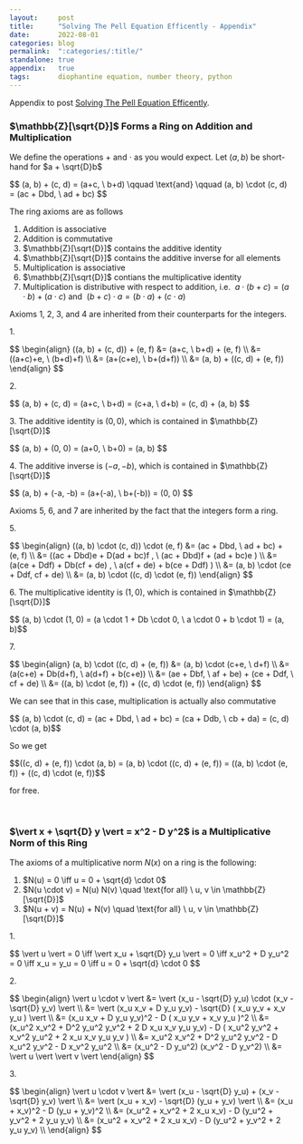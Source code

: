 ```yaml
---
layout:     post
title:      "Solving The Pell Equation Efficently - Appendix"
date:       2022-08-01
categories: blog
permalink:  ":categories/:title/"
standalone: true
appendix:   true
tags:       diophantine equation, number theory, python
---
```


Appendix to post [Solving The Pell Equation Efficently](/blog/the-pell-equation/).

### $\mathbb{Z}[\sqrt{D}]$ Forms a Ring on Addition and Multiplication

We define the operations $+$ and $\cdot$ as you would expect. Let $(a, b)$ be short-hand for $a + \sqrt{D}b$ 

<div class="equation-container">
$$
(a, b) + (c, d) = (a+c, \ b+d) \qquad \text{and} \qquad (a, b) \cdot (c, d) = (ac + Dbd, \ ad + bc)
$$
</div>


The ring axioms are as follows
1. Addition is associative
2. Addition is commutative
3. $\mathbb{Z}[\sqrt{D}]$ contains the additive identity
4. $\mathbb{Z}[\sqrt{D}]$ contains the additive inverse for all elements
5. Multiplication is associative
6. $\mathbb{Z}[\sqrt{D}]$ contians the multiplicative identity
7. Multiplication is distributive with respect to addition, i.e. $\ a \cdot (b + c) = (a \cdot b) + (a \cdot c)$ and $\ (b + c) \cdot a = (b \cdot a) + (c \cdot a)$


Axioms 1, 2, 3, and 4 are inherited from their counterparts for the integers.

$1.$

<div class="equation-container">
$$ 
\begin{align}
    ((a, b) + (c, d)) + (e, f) 
    &= (a+c, \ b+d) + (e, f) \\
    &= ((a+c)+e, \ (b+d)+f) \\
    &= (a+(c+e), \ b+(d+f)) \\
    &= (a, b) + ((c, d) + (e, f)) 
\end{align}
$$
</div>

$2.$ 

<div class="equation-container">
$$ (a, b) + (c, d) = (a+c, \ b+d) = (c+a, \ d+b) = (c, d) + (a, b) $$
</div>

$3.$ The additive identity is $(0, 0)$, which is contained in $\mathbb{Z}[\sqrt{D}]$

<div class="equation-container">
$$ (a, b) + (0, 0) = (a+0, \ b+0) = (a, b) $$
</div>

$4.$ The additive inverse is $(-a, -b)$, which is contained in $\mathbb{Z}[\sqrt{D}]$

<div class="equation-container">
$$ (a, b) + (-a, -b) = (a+(-a), \ b+(-b)) = (0, 0) $$
</div>

Axioms 5, 6, and 7 are inherited by the fact that the integers form a ring.

$5.$

<div class="equation-container">
$$ 
\begin{align}
    ((a, b) \cdot (c, d)) \cdot (e, f) 
    &= (ac + Dbd, \ ad + bc) + (e, f) \\
    &= ((ac + Dbd)e + D(ad + bc)f , \ (ac + Dbd)f + (ad + bc)e ) \\
    &= (a(ce + Ddf) + Db(cf + de) , \ a(cf + de) + b(ce + Ddf) ) \\
    &= (a, b) \cdot (ce + Ddf, cf + de) \\
    &= (a, b) \cdot ((c, d) \cdot (e, f))
\end{align}
$$
</div>

$6.$ The multiplicative identity is $(1, 0)$, which is contained in $\mathbb{Z}[\sqrt{D}]$

<div class="equation-container">
$$ (a, b) \cdot (1, 0) = (a \cdot 1 + Db \cdot 0, \ a \cdot 0 + b \cdot 1) = (a, b)$$
</div>

$7.$

<div class="equation-container">
$$
\begin{align}
    (a, b) \cdot ((c, d) + (e, f))
    &= (a, b) \cdot (c+e, \ d+f) \\
    &= (a(c+e) + Db(d+f), \ a(d+f) + b(c+e)) \\
    &= (ae + Dbf, \ af + be) + (ce + Ddf, \ cf + de) \\
    &= ((a, b) \cdot (e, f)) + ((c, d) \cdot (e, f))
\end{align}
$$
</div>

We can see that in this case, multiplication is actually also commutative

<div class="equation-container">
$$ (a, b) \cdot (c, d) = (ac + Dbd, \ ad + bc) = (ca + Ddb, \ cb + da) = (c, d) \cdot (a, b)$$
</div>

So we get 

<div class="equation-container">
$$((c, d) + (e, f)) \cdot (a, b) = (a, b) \cdot ((c, d) + (e, f)) = ((a, b) \cdot (e, f)) + ((c, d) \cdot (e, f))$$
</div>

for free.

<br>

### $\vert x + \sqrt{D} y \vert = x^2 - D y^2$ is a Multiplicative Norm of this Ring

The axioms of a multiplicative norm $N(x)$ on a ring is the following:
1. $N(u) = 0 \iff u = 0 + \sqrt{d} \cdot 0$
2. $N(u \cdot v) = N(u) N(v) \quad \text{for all} \ u, v \in \mathbb{Z}[\sqrt{D}]$
3. $N(u + v) = N(u) + N(v) \quad \text{for all} \ u, v \in \mathbb{Z}[\sqrt{D}]$

$1.$

<div class="equation-container">
$$
\vert u \vert = 0 \iff \vert x_u + \sqrt{D} y_u \vert = 0 \iff x_u^2 + D y_u^2 = 0 \iff x_u = y_u = 0 \iff u = 0 + \sqrt{d} \cdot 0
$$
</div>

$2.$

<div class="equation-container">
$$
\begin{align}
    \vert u \cdot v \vert 
    &= \vert (x_u - \sqrt{D} y_u) \cdot (x_v - \sqrt{D} y_v) \vert \\
    &= \vert (x_u x_v + D y_u y_v) - \sqrt{D} ( x_u y_v + x_v y_u )  \vert \\
    &= (x_u x_v + D y_u y_v)^2 - D ( x_u y_v + x_v y_u )^2 \\
    &= (x_u^2 x_v^2 + D^2 y_u^2 y_v^2 + 2 D x_u x_v y_u y_v) - D ( x_u^2 y_v^2 + x_v^2 y_u^2 + 2 x_u x_v y_u y_v ) \\
    &= x_u^2 x_v^2 + D^2 y_u^2 y_v^2 - D x_u^2 y_v^2 - D x_v^2 y_u^2 \\
    &= (x_u^2 - D y_u^2) (x_v^2 - D y_v^2) \\
    &= \vert u \vert \vert v \vert
\end{align}
$$
</div>

$3.$

<div class="equation-container">
$$
\begin{align}
    \vert u \cdot v \vert 
    &= \vert (x_u - \sqrt{D} y_u) + (x_v - \sqrt{D} y_v) \vert \\
    &= \vert (x_u + x_v) - \sqrt{D} (y_u + y_v) \vert \\
    &= (x_u + x_v)^2 - D (y_u + y_v)^2 \\
    &= (x_u^2 + x_v^2 + 2 x_u x_v) - D (y_u^2 + y_v^2 + 2 y_u y_v) \\
    &= (x_u^2 + x_v^2 + 2 x_u x_v) - D (y_u^2 + y_v^2 + 2 y_u y_v) \\
\end{align}
$$
</div>